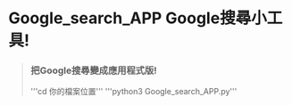 # Google_search_APP Google搜尋小工具!
>### 把Google搜尋變成應用程式版!
>'''cd 你的檔案位置'''
>'''python3 Google_search_APP.py'''
>
>
